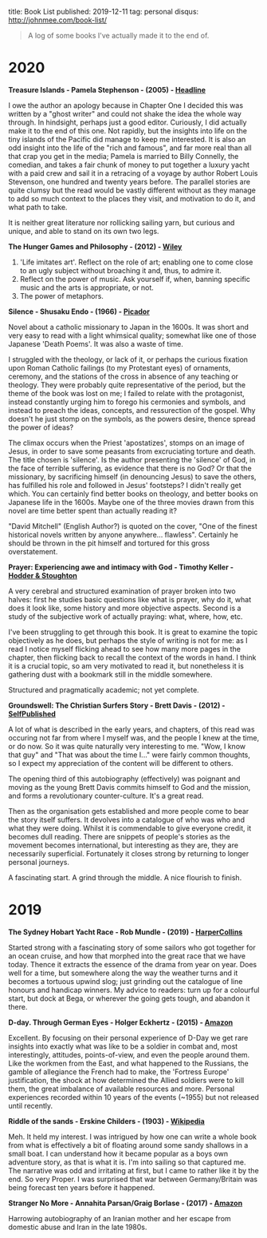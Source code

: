 title: Book List
published: 2019-12-11
tag: personal
disqus: http://johnmee.com/book-list/

> A log of some books I've actually made it to the end of.

# 2020
**Treasure Islands - Pamela Stephenson - (2005) - [Headline](https://www.amazon.com.au/Treasure-Islands-Sailing-Robert-Stevenson/dp/0755312864/ref=sr_1_fkmr0_2?dchild=1&keywords=treasure+island+pamela+stephenson&qid=1598566529&sr=8-2-fkmr0)**

I owe the author an apology because in Chapter One I decided this was written by a "ghost writer" and could not shake
the idea the whole way through.  In hindsight, perhaps just a good editor.  Curiously, I did actually make it to the end of this one. Not rapidly, but the
insights into life on the tiny islands of the Pacific did manage to keep me interested.  It is also an odd insight
into the life of the "rich and famous", and far more real than all that crap you get in the media; Pamela is married
to Billy Connelly, the comedian, and takes a fair chunk of money to put together a luxury yacht with a paid crew and
sail it in a retracing of a voyage by author Robert Louis Stevenson, one hundred and twenty years before.  The parallel
stories are quite clumsy but the read would be vastly different without as they manage to add so much context to the places they visit,
and motivation to do it, and what path to take.

It is neither great literature nor rollicking sailing yarn, but curious and unique, and able to stand on its own two legs.

**The Hunger Games and Philosophy - (2012) - [Wiley](https://www.wiley.com/en-us/The+Hunger+Games+and+Philosophy%3A+A+Critique+of+Pure+Treason-p-9781118065075)**

1. 'Life imitates art'. Reflect on the role of art; enabling one to come close to an ugly subject without broaching it and, thus, to admire it.
1. Reflect on the power of music. Ask yourself if, when, banning specific music and the arts is appropriate, or not.
1. The power of metaphors.

**Silence - Shusaku Endo - (1966) - [Picador](https://en.wikipedia.org/wiki/Silence_(novel))**

Novel about a catholic missionary to Japan in the 1600s.  It was short and very easy to read with a light whimsical
quality; somewhat like one of those Japanese 'Death Poems'.  It was also a waste of time.

I struggled with the theology, or lack of it, or perhaps the curious fixation upon Roman Catholic failings (to my Protestant eyes) of
ornaments, ceremony, and the stations of the cross in absence of any teaching or theology.  They were 
probably quite representative of the period, but the theme of the book was lost on me; I failed to relate with
the protagonist, instead constantly urging him to forego his cermonies and symbols, and instead to preach the ideas,
concepts, and ressurection of the gospel.  Why doesn't he just stomp on the symbols, as the powers desire, thence spread
the power of ideas?

The climax occurs when the Priest 'apostatizes', stomps on an image
of Jesus, in order to save some peasants from excruciating torture and death.  The title chosen is 'silence'. Is 
the author presenting the 'silence' of God, in the face of terrible suffering, as evidence that there is no God?
Or that the missionary, by sacrificing himself (in denouncing Jesus) to save the others, has fulfilled his role and
followed in Jesus' footsteps?  I didn't really get which.  You can certainly find better books on theology, and better
books on Japanese life in the 1600s.  Maybe one of the three movies drawn from this novel are time better spent than
actually reading it?

"David Mitchell" (English Author?) is quoted on the cover, "One of the finest historical novels written by anyone anywhere... flawless".
Certainly he should be thrown in the pit himself and tortured for this gross overstatement.


**Prayer: Experiencing awe and intimacy with God - Timothy Keller - [Hodder & Stoughton](https://www.koorong.com/product/prayer-experiencing-awe-and-intimacy-with-god-timothy-keller_9781444750171)**

A very cerebral and structured examination of prayer broken into two halves: first he studies basic questions like
what is prayer, why do it, what does it look like, some history and more objective aspects.  Second is a study of
the subjective work of actually praying: what, where, how, etc.

I've been struggling to get through this book.  It is great to examine the topic objectively as he does, but
perhaps the style of writing is not for me: as I read I notice myself flicking ahead to see how many more pages
in the chapter, then flicking back to recall the context of the words in hand.  I think it is a crucial topic, 
so am very motivated to read it, but nonetheless it is gathering dust with a bookmark still in the middle somewhere.

Structured and pragmatically academic; not yet complete.

**Groundswell: The Christian Surfers Story - Brett Davis - (2012) - [SelfPublished](https://www.christiansurfers.net/groundswell-book)**

A lot of what is described in the early years, and chapters, of this read was occuring not far from where I myself
was, and the people I knew at the time, or do now.  So it was quite naturally very interesting to me.  "Wow, I know
that guy" and "That was about the time I..." were fairly common thoughts, so I expect my appreciation of the content
will be different to others.

The opening third of this autobiography (effectively) was poignant and moving as the young Brett Davis commits himself
to God and the mission, and forms a revolutionary counter-culture.  It's a great read.

Then as the organisation gets established and more people come to bear the story itself suffers.  It
devolves into a catalogue of who was who and what they were doing. Whilst it is commendable to give everyone credit, it
becomes dull reading.  There are snippets of people's stories as the movement becomes international, but interesting 
as they are, they are necessarily superficial.  Fortunately it closes strong by returning to longer personal journeys.

A fascinating start. A grind through the middle. A nice flourish to finish.

# 2019

**The Sydney Hobart Yacht Race - Rob Mundle - (2019) - [HarperCollins](https://www.harpercollins.com/9781460711019/sydney-hobart-yacht-race/)**

Started strong with a fascinating story of some sailors who got together for an ocean cruise, and how that morphed into
the great race that we have today.  Thence it extracts the essence of the drama from year on year.  Does well for a time,
but somewhere along the way the weather turns and it becomes a tortuous upwind slog; just grinding out the catalogue
of line honours and handicap winners.  My advice to readers: turn up for a colourful start, but dock at Bega, or
 wherever the going gets tough, and abandon it there.

**D-day. Through German Eyes - Holger Eckhertz - (2015) - [Amazon](https://www.amazon.com.au/DAY-Through-German-Eyes-Hidden-ebook/dp/B00VX372UE/)**

Excellent.  By focusing on their personal experience of D-Day we get rare insights into exactly what was like to
be a soldier in combat and, most interestingly, attitudes, points-of-view, and even the people around them.  Like
the workmen from the East, and what happened to the Russians, the gamble of allegiance the French had to make, the
'Fortress Europe' justification, the shock at how determined the Allied soldiers were to kill them, the great imbalance
of available resources and more.  Personal experiences recorded within 10 years of the events (~1955) but not released
until recently.

**Riddle of the sands - Erskine Childers - (1903) - [Wikipedia](https://en.wikipedia.org/wiki/The_Riddle_of_the_Sands)**

Meh.  It held my interest.  I was intrigued by how one can write a whole book from what is effectively a bit of floating
around some sandy shallows in a small boat.  I can understand how it became popular as a boys own adventure story, as
that is what it is.  I'm into sailing so that captured me.  The narrative was odd and irritating at first, but I came
to rather like it by the end.  So very Proper.  I was surprised that war between Germany/Britain was being forecast ten 
years before it happened.

**Stranger No More - Annahita Parsan/Graig Borlase - (2017) - [Amazon](https://www.amazon.com/Stranger-No-More-Harrowing-Miraculous/dp/1400207517)**

Harrowing autobiography of an Iranian mother and her escape from domestic abuse and Iran in the late 1980s.
